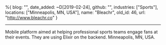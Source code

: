%{
  blog: "",
  date_added: ~D[2019-02-24],
  github: "",
  industries: ["Sports"],
  locations: ["Minneapolis, MN, USA"],
  name: "Bleachr",
  old_id: 46,
  url: "http://www.bleachr.co"
}

---

Mobile platform aimed at helping professional sports teams engage fans at their events. They are using Elixir on the backend. Minneapolis, MN, USA.
